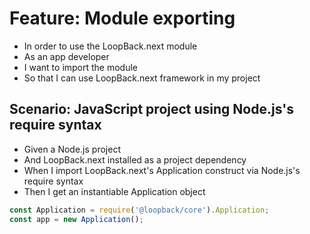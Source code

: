 # Feature: Module exporting

* In order to use the LoopBack.next module
* As an app developer
* I want to import the module
* So that I can use LoopBack.next framework in my project

## Scenario: JavaScript project using Node.js's require syntax

* Given a Node.js project
* And LoopBack.next installed as a project dependency
* When I import LoopBack.next's Application construct via Node.js's require
  syntax
* Then I get an instantiable Application object

```js
const Application = require('@loopback/core').Application;
const app = new Application();
```
